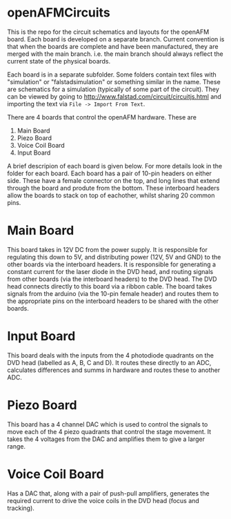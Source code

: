 # openAFMCircuits

This is the repo for the circuit schematics and layouts for the openAFM board.  Each board is developed on a separate branch.  Current convention is that when the boards are complete and have been manufactured, they are merged with the main branch.  i.e. the main branch should always reflect the current state of the physical boards.

Each board is in a separate subfolder.  Some folders contain text files with "simulation" or "falstadsimulation" or something similar in the name.  These are schematics for a simulation (typically of some part of the circuit).  They can be viewed by going to http://www.falstad.com/circuit/circuitjs.html and importing the text via `File -> Import From Text`.

There are 4 boards that control the openAFM hardware.  These are

1. Main Board
2. Piezo Board
3. Voice Coil Board
4. Input Board

A brief descripion of each board is given below.  For more details look in the folder for each board.  Each board has a pair of 10-pin headers on either side.  These have a female connector on the top, and long lines that extend through the board and produte from the bottom.  These interboard headers allow the boards to stack on top of eachother, whilst sharing 20 common pins.

# Main Board

This board takes in 12V DC from the power supply.  It is responsible for regulating this down to 5V, and distributing power (12V, 5V and GND) to the other boards via the interboard headers.  It is responsible for generating a constant current for the laser diode in the DVD head, and routing signals from other boards (via the interboard headers) to the DVD head.  The DVD head connects directly to this board via a ribbon cable.  The board takes signals from the arduino (via the 10-pin female header) and routes them to the appropriate pins on the interboard headers to be shared with the other boards.

# Input Board

This board deals with the inputs from the 4 photodiode quadrants on the DVD head (labelled as A, B, C and D).  It routes these directly to an ADC, calculates differences and summs in hardware and routes these to another ADC.

# Piezo Board

This board has a 4 channel DAC which is used to control the signals to move each of the 4 piezo quadrants that control the stage movement.  It takes the 4 voltages from the DAC and amplifies them to give a larger range.

# Voice Coil Board

Has a DAC that, along with a pair of push-pull amplifiers, generates the required current to drive the voice coils in the DVD head (focus and tracking).
